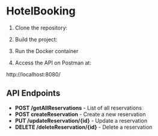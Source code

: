 # HotelBooking

1. Clone the repository:
  
2. Build the project:
   
3. Run the Docker container
  
4. Access the API on Postman at:
  
  http://localhost:8080/

## API Endpoints

- **POST /getAllReservations** - List of all reservations
- **POST createReservation** - Create a new reservation
- **PUT /updateReservation/{id}** - Update a reservation
- **DELETE /deleteReservation/{id}** - Delete a reservation
